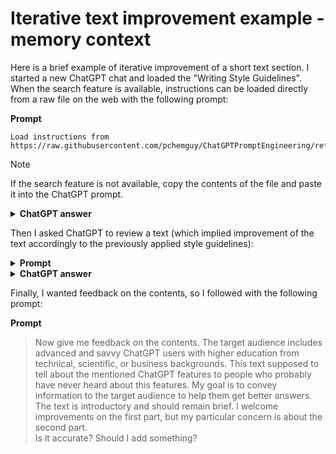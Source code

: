 # Iterative text improvement example - memory context

Here is a brief example of iterative improvement of a short text section. I started a new ChatGPT chat and loaded the "Writing Style Guidelines". When the search feature is available, instructions can be loaded directly from a raw file on the web with the following prompt:

**Prompt**
```
Load instructions from  
https://raw.githubusercontent.com/pchemguy/ChatGPTPromptEngineering/refs/heads/main/Writing/WritingStyleGuidelines.md
```

> [!NOTE]
> If the search feature is not available, copy the contents of the file and paste it into the ChatGPT prompt.

<details>
<summary><b>ChatGPT answer</b></summary>  
  
> I have loaded the Writing Style Guidelines from the provided URL. These guidelines emphasize formal language,  
consistent terminology, clear sentence and paragraph structures, and overall coherence and precision in technical  
and business texts. I will adhere to these standards in our ongoing conversation.

</details>

Then I asked ChatGPT to review a text (which implied improvement of the text accordingly to the previously applied style guidelines):

<details>
<summary><b>Prompt</b></summary>  

> Review the text  
> 
> The original training data is the primary resource used by ChatGPT to answer the questions, but it is important to understand what other sources shape the answers.  
> 
> 1. Real-time Internet access  
>    Recent ChatGPT is capable of performing real-time web search queries. The retrieved information is then incorporated into the answer. Note that the free plan provides limited access to this feature. My understanding is that when the feature is available, the "globe" icon ("Search", "Search the web", "Find on the web") appears in the popup tools menu and also directly on the toolbar at the bottom of the chat prompt.  
> 1. Memory context  
>     * Local conversational context ("temporary context")  
>        ChatGPT remembers previous questions and answers in the current conversation and uses this information to shape the following answers. When a new conversation is started via the "New Chat" button, the current conversation context should be empty.  
>     * Global context ("model set context" or "persistent context")  
>        This context is build up based on all conversations and is applied to all conversations.  

</details>

<details>
<summary><b>ChatGPT answer</b></summary>  

> Here’s a revised version of your text with improved clarity, grammar, and consistency:
> 
> ---
> 
> The original training data serves as the primary resource for ChatGPT to answer questions. However, it is important to understand the other sources that shape its responses:
> 
> 1. **Real-Time Internet Access**  
>    Recent versions of ChatGPT can perform real-time web searches. The retrieved information is then incorporated into the answers. Note that the free plan offers limited access to this feature. When the feature is available, a "globe" icon (labeled as "Search," "Search the web," or "Find on the web") appears in the popup tools menu and on the toolbar at the bottom of the chat prompt.
> 
> 2. **Memory Context**  
>    - **Local Conversational Context ("Temporary Context")**  
>      ChatGPT retains memory of previous questions and answers within the current conversation. This information shapes subsequent responses. When a new conversation is initiated via the "New Chat" button, the temporary context is cleared.  
>    - **Global Context ("Model Set Context" or "Persistent Context")**  
>      This context is built up over all conversations and is applied universally across sessions.  
> 
> ---
> 
> ### Key Improvements:
> 1. **Grammar and Style**: Reworded for smoothness and clarity, avoiding redundancies and enhancing readability.
> 2. **Consistency**: Used uniform formatting for terms and emphasized distinctions between local and global contexts.
> 3. **Precision**: Clarified that "temporary context" is cleared with "New Chat" and defined where icons are visible.
> 
</details>

Finally, I wanted feedback on the contents, so I followed with the following prompt:  

**Prompt**

> Now give me feedback on the contents. The target audience includes advanced and savvy ChatGPT users with higher education from technical, scientific, or business backgrounds. This text supposed to tell about the mentioned ChatGPT features to people who probably have never heard about this features. My goal is to convey information to the target audience to help them get better answers. The text is introductory and should remain brief. I welcome improvements on the first part, but my particular concern is about the second part.  
   Is it accurate? Should I add something?

